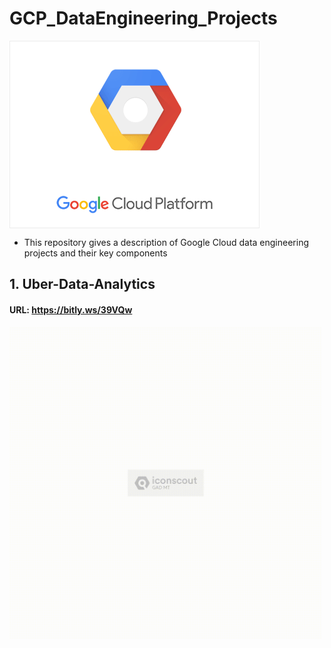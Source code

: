 # GCP_DataEngineering_Projects
<img align="center" alt="GCP"  width="400" src="https://github.com/Shoaib9288/GCP_DataEngineering_Projects/blob/main/Google%20Cloud%20Platform(GCP).gif">

- This repository gives a description of Google Cloud data engineering projects and their key components

## 1. Uber-Data-Analytics
#### URL: https://bitly.ws/39VQw
<img align="center" alt="Uber"  width="500" src="https://github.com/Shoaib9288/GCP_DataEngineering_Projects/blob/main/uber-etl-pipeline-data-engineering-project/Uber.gif">
